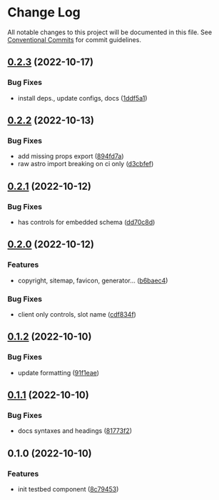 # Change Log

All notable changes to this project will be documented in this file.
See [Conventional Commits](https://conventionalcommits.org) for commit guidelines.

## [0.2.3](https://github.com/JulianCataldo/web-garden/compare/astro-testbed@0.2.2...astro-testbed@0.2.3) (2022-10-17)


### Bug Fixes

* install deps., update configs, docs ([1ddf5a1](https://github.com/JulianCataldo/web-garden/commit/1ddf5a1db425cd2dc7c77ceb0f2c157b0e24c057))



## [0.2.2](https://github.com/JulianCataldo/web-garden/compare/astro-testbed@0.2.1...astro-testbed@0.2.2) (2022-10-13)


### Bug Fixes

* add missing props export ([894fd7a](https://github.com/JulianCataldo/web-garden/commit/894fd7a1405400ae37867b7356d68c02653cf514))
* raw astro import breaking on ci only ([d3cbfef](https://github.com/JulianCataldo/web-garden/commit/d3cbfef72d7827a86e2604061beb0ac8e063baa1))



## [0.2.1](https://github.com/JulianCataldo/web-garden/compare/astro-testbed@0.2.0...astro-testbed@0.2.1) (2022-10-12)


### Bug Fixes

* has controls for embedded schema ([dd70c8d](https://github.com/JulianCataldo/web-garden/commit/dd70c8df420e554d554c81aeb5e3c2a2ece6883b))



## [0.2.0](https://github.com/JulianCataldo/web-garden/compare/astro-testbed@0.1.2...astro-testbed@0.2.0) (2022-10-12)


### Features

* copyright, sitemap, favicon, generator… ([b6baec4](https://github.com/JulianCataldo/web-garden/commit/b6baec430ba9c4e8693d6bdc22a7baae2667e710))


### Bug Fixes

* client only controls, slot name ([cdf834f](https://github.com/JulianCataldo/web-garden/commit/cdf834f394b2a92a87b4c9d529e0c61ea8823dc8))



## [0.1.2](https://github.com/JulianCataldo/web-garden/compare/astro-testbed@0.1.1...astro-testbed@0.1.2) (2022-10-10)


### Bug Fixes

* update formatting ([91f1eae](https://github.com/JulianCataldo/web-garden/commit/91f1eae54b2fa2dc723fae712086c61b820a7de7))



## [0.1.1](https://github.com/JulianCataldo/web-garden/compare/astro-testbed@0.1.0...astro-testbed@0.1.1) (2022-10-10)


### Bug Fixes

* docs syntaxes and headings ([81773f2](https://github.com/JulianCataldo/web-garden/commit/81773f2daaf4058c60e740d8cab638b0a561ad79))



## 0.1.0 (2022-10-10)


### Features

* init testbed component ([8c79453](https://github.com/JulianCataldo/web-garden/commit/8c7945325bbd5d37a22dfd9dda699898695e5a91))
